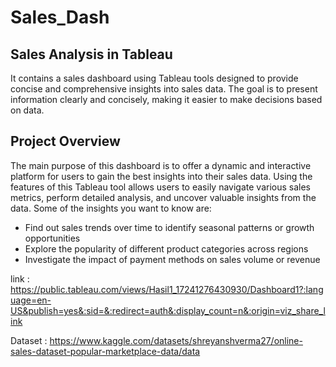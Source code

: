 # Sales_Dash
## Sales Analysis in Tableau
It contains a sales dashboard using Tableau tools designed to provide concise and comprehensive insights into sales data. The goal is to present information clearly and concisely, making it easier to make decisions based on data.
## Project Overview
The main purpose of this dashboard is to offer a dynamic and interactive platform for users to gain the best insights into their sales data. Using the features of this Tableau tool allows users to easily navigate various sales metrics, perform detailed analysis, and uncover valuable insights from the data. Some of the insights you want to know are: 
- Find out sales trends over time to identify seasonal patterns or growth opportunities
- Explore the popularity of different product categories across regions
- Investigate the impact of payment methods on sales volume or revenue

link : https://public.tableau.com/views/Hasil1_17241276430930/Dashboard1?:language=en-US&publish=yes&:sid=&:redirect=auth&:display_count=n&:origin=viz_share_link

Dataset : https://www.kaggle.com/datasets/shreyanshverma27/online-sales-dataset-popular-marketplace-data/data
